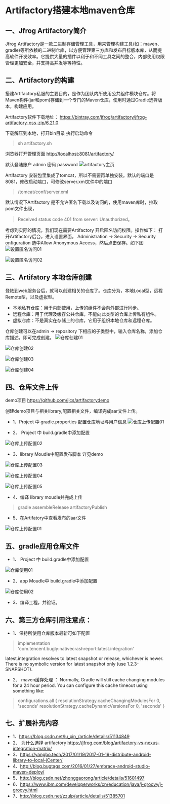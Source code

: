 # Artifactory搭建本地maven仓库


## 一、Jfrog Artifactory简介
Jfrog Artifactory是一款二进制存储管理工具，用来管理构建工具(如：maven、gradle)等所依赖的二进制仓库，以方便管理第三方库和发布目标版本库，从而提高软件开发效率。它提供大量的插件以利于和不同工具之间的整合，内部使用权限管理更加安全，并支持高并发等等特性。

## 二、Artifactory的构建

搭建Artifactory私服的主要目的，是作为团队内所使用公共组件模块仓库。将Maven构件(jar和pom)存储到一个专门的Maven仓库，使用时通过Gradle选择版本，构建应用。

Artifactory软件下载地址：
 <https://bintray.com/jfrog/artifactory/jfrog-artifactory-oss-zip/6.21.0>

下载解压到本地，打开bin目录  执行启动命令
 > sh artifactory.sh

浏览器打开管理页面 
  <http://localhost:8081/artifactory/>

默认登陆账户 admin  密码 password
![artifactory主页](./picture/001.png)

Artifactory 安装包里集成了tomcat，所以不需要再单独安装。默认的端口是8081，修改启动端口，可修改server.xml文件中的端口
> /tomcat/conf/server.xml

默认情况下Artifactory 是不允许匿名下载以及访问的，使用maven库时，拉取pom文件出现，
>    Received status code 401 from server: Unauthorized。

考虑到实际的情况，我们现在需要Artifactory 开启匿名访问权限。操作如下：
打开Artifactory后台，进入设置界面，
Administration -> Security -> Security onfiguration 
选中Allow Anonymous Access，然后点击保存。如下图
![设置匿名访问01](picture/005.png)


![设置匿名访问02](picture/006.png)




 
## 三、Artifatory 本地仓库创建
登陆到web服务台后，就可以创建相关的仓库了。仓库分为，本地Local型，远程Remote型，以及虚拟型。

* 本地私有仓库：用于内部使用，上传的组件不会向外部进行同步。
* 远程仓库：用于代理及缓存公共仓库，不能向此类型的仓库上传私有组件。 
* 虚拟仓库：不是真实在存储上的仓库，它用于组织本地仓库和远程仓库。

仓库创建可以在admin -> repository 下相应的子类型中，输入仓库名称，添加仓库描述，即可完成创建。
![仓库创建01](picture/002.png)
	
	
![仓库创建02](picture/003.png)


![仓库创建03](picture/004.png)


![仓库创建04](picture/007.png)



## 四、仓库文件上传
demo项目 <https://github.com/jics/artifactorydemo>

创建demo项目与相关library,配置相关文件，编译完成aar文件上传。

* 1、Project 中 gradle.properties 配置仓库地址与用户信息
![仓库上传配置01](picture/010.png)
    

* 2、 Project 中 build.gradle中添加配置

![仓库上传配置02](picture/008.png)

* 3、library Moudle中配置发布脚本  详见demo  

![仓库上传配置03](picture/009.png)

![仓库上传配置04](picture/011.png)

![仓库上传配置05](picture/012.png)

* 4、编译 library moudle并完成上传 
 > gradle assembleRelease artifactoryPublish

* 5、在Artifatory中查看发布的aar文件

![仓库上传配置01](picture/013.png)



## 五、gradle应用仓库文件
* 1、 Project 中 build.gradle中添加配置

![仓库使用01](picture/014.png)
* 2、app Moudle中 build.gradle中添加配置
 
![仓库使用02](picture/016.png)

* 3、编译工程，并验证。

## 六、第三方仓库引用注意点：
* 1、保持所使用仓库版本最新可如下配置 
     
 > implementation 'com.tencent.bugly:nativecrashreport:latest.integration'
         
latest.integration  resolves to latest snapshot or release, whichever is newer. There is no symbolic version for latest snapshot only (use 1.2.3-SNAPSHOT).

* 2、 maven缓存处理 ：
Normally, Gradle will still cache changing modules for a 24 hour period. You can configure this cache timeout using something like: 

>configurations.all {
                 resolutionStrategy.cacheChangingModulesFor 0, 'seconds'
                 resolutionStrategy.cacheDynamicVersionsFor 0, 'seconds'
                 }

 
## 七、扩展补充内容
- 1、https://blog.csdn.net/lu_xin_/article/details/51134849
- 2、 为什么选择 artifactory  https://jfrog.com/blog/artifactory-vs-nexus-integration-matrix/
- 3、https://yangbo.tech/2017/01/19/2017-01-19-distribute-android-library-to-local-jCenter/
- 4、http://blog.bugtags.com/2016/01/27/embrace-android-studio-maven-deploy/
- 5、http://blog.csdn.net/zhonggaorong/article/details/51601497
- 6、https://www.ibm.com/developerworks/cn/education/java/j-groovy/j-groovy.html
- 7、http://blog.csdn.net/zzulp/article/details/51385701
 





 
 



